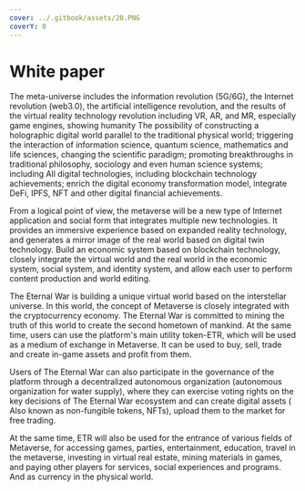 ```yaml
---
cover: ../.gitbook/assets/20.PNG
coverY: 0
---
```


# White paper

The meta-universe includes the information revolution (5G/6G), the Internet revolution (web3.0), the artificial intelligence revolution, and the results of the virtual reality technology revolution including VR, AR, and MR, especially game engines, showing humanity The possibility of constructing a holographic digital world parallel to the traditional physical world; triggering the interaction of information science, quantum science, mathematics and life sciences, changing the scientific paradigm; promoting breakthroughs in traditional philosophy, sociology and even human science systems; including All digital technologies, including blockchain technology achievements; enrich the digital economy transformation model, integrate DeFi, IPFS, NFT and other digital financial achievements.

From a logical point of view, the metaverse will be a new type of Internet application and social form that integrates multiple new technologies. It provides an immersive experience based on expanded reality technology, and generates a mirror image of the real world based on digital twin technology. Build an economic system based on blockchain technology, closely integrate the virtual world and the real world in the economic system, social system, and identity system, and allow each user to perform content production and world editing.

The Eternal War is building a unique virtual world based on the interstellar universe. In this world, the concept of Metaverse is closely integrated with the cryptocurrency economy. The Eternal War is committed to mining the truth of this world to create the second hometown of mankind. At the same time, users can use the platform's main utility token-ETR, which will be used as a medium of exchange in Metaverse. It can be used to buy, sell, trade and create in-game assets and profit from them.

Users of The Eternal War can also participate in the governance of the platform through a decentralized autonomous organization (autonomous organization for water supply), where they can exercise voting rights on the key decisions of The Eternal War ecosystem and can create digital assets ( Also known as non-fungible tokens, NFTs), upload them to the market for free trading.

At the same time, ETR will also be used for the entrance of various fields of Metaverse, for accessing games, parties, entertainment, education, travel in the metaverse, investing in virtual real estate, mining materials in games, and paying other players for services, social experiences and programs. And as currency in the physical world.

###

